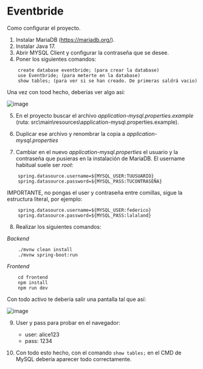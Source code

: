 # Eventbride

Como configurar el proyecto.

1. Instalar MariaDB (https://mariadb.org/).
2. Instalar Java 17.
3. Abrir MYSQL Client y configurar la contraseña que se desee.
4. Poner los siguientes comandos:
```
    create database eventbride; (para crear la database)
    use Eventbride; (para meterte en la database)
    show tables; (para ver si se han creado. De primeras saldrá vacio)
```
Una vez con tood hecho, deberías ver algo así:

![image](https://github.com/user-attachments/assets/b9c11486-8b60-4856-b040-c45649d071f0)

5. En el proyecto buscar el archivo *application-mysql.properties.example* (ruta: src\main\resources\application-mysql.properties.example).

6. Duplicar ese archivo y renombrar la copia a *application-mysql.properties*

7. Cambiar en el nuevo *application-mysql.properties* el usuario y la contraseña que pusieras en la instalación de MariaDB. El username habitual suele ser *root*:
```
    spring.datasource.username=${MYSQL_USER:TUUSUARIO}
    spring.datasource.password=${MYSQL_PASS:TUCONTRASEÑA}
```
IMPORTANTE, no pongas el user y contraseña entre comillas, sigue la estructura literal, por ejemplo:
```
    spring.datasource.username=${MYSQL_USER:federico}
    spring.datasource.password=${MYSQL_PASS:lalaland}
```

8. Realizar los siguientes comandos:

*Backend*
```
    ./mvnw clean install
    ./mvnw spring-boot:run
```
*Frontend*
```
    cd frontend
    npm install
    npm run dev
```
Con todo activo te debería salir una pantalla tal que así:

![image](https://github.com/user-attachments/assets/24b833aa-99ee-4176-a1f0-557f567a8c50)

9. User y pass para probar en el navegador:
    - user: alice123
    - pass: 1234

10. Con todo esto hecho, con el comando ```show tables;``` en el CMD de MySQL debería aparecer todo correctamente.

